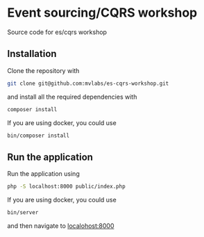 # Event sourcing/CQRS workshop

Source code for es/cqrs workshop

## Installation

Clone the repository with

```bash
git clone git@github.com:mvlabs/es-cqrs-workshop.git
```

and install all the required dependencies with

```bash
composer install
```

If you are using docker, you could use

```bash
bin/composer install
```

## Run the application

Run the application using

```bash
php -S localhost:8000 public/index.php
```

If you are using docker, you could use

```bash
bin/server
```

and then navigate to [localohost:8000](http://localhost:8000/)